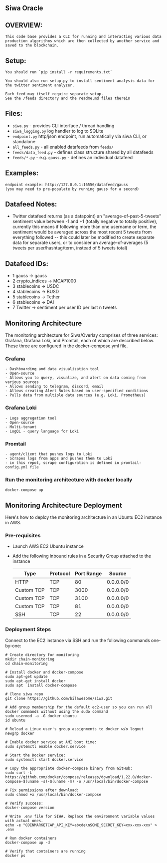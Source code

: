 ## Siwa Oracle 

## OVERVIEW:
    This code base provides a CLI for running and interacting various data production algorithms which are then collected by another service and saved to the blockchain. 

## Setup:
    You should run `pip install -r requirements.txt`

    You should also run setup.py to install sentiment analysis data for the twitter sentiment analyzer.

    Each feed may itself require separate setup. 
    See the /feeds directory and the readme.md files therein

## Files:
* `siwa.py` - provides CLI interface / thread handling
* `siwa_logging.py` log handler to log to SQLite
* `endpoint.py` http/json endpoint, run automatically via siwa CLI, or standalone
* `all_feeds.py` - all enabled datafeeds from `feeds/`
* `feeds/data_feed.py` - defines class structure shared by all datafeeds
* `feeds/*.py` - e.g. `gauss.py` - defines an individual datafeed

## Examples:
    endpoint example: http://127.0.0.1:16556/datafeed/gauss
    (you may need to pre-populate by running gauss for a second)

## Datafeed Notes:
* Twitter datafeed returns (as a datapoint) an "average-of-past-5-tweets" sentiment value between -1 and +1 (totally negative to totally positive), currently this means if following more than one username or term, the sentiment would be averaged across the most recent 5 tweets from everything followed -- this could later be modified to create separate data for separate users, or to consider an average-of-averages (5 tweets per user/hashtag/term, instead of 5 tweets total)

## Datafeed IDs:
* 1 gauss -> gauss
* 2 crypto_indices -> MCAP1000
* 3 stablecoins -> USDC
* 4 stablecoins -> BUSD
* 5 stablecoins -> Tether
* 6 stablecoins -> DAI
* 7 Twitter -> sentiment per user ID per last n tweets

## Monitoring Architecture
The monitoring architecture for Siwa/Overlay comprises of three services: Grafana, Grafana Loki, and Promtail, each of which are described below. These three are configured in the docker-compose.yml file.

### Grafana 
    - Dashboarding and data visualization tool
    - Open-source
    - Allows you to query, visualize, and alert on data coming from various sources
    - Allows sending to telegram, discord, email
    - Allows creating Alert Rules based on user-specified conditions
    - Pulls data from multiple data sources (e.g. Loki, Prometheus)

### Grafana Loki
    - Logs aggregation tool 
    - Open-source
    - Multi-tenant
    - LogQL - query language for Loki

### Promtail
    - agent/client that pushes logs to Loki
    - Scrapes logs from apps and pushes them to Loki
    - in this repot, scrape configuration is defined in promtail-config.yml file

### Run the monitoring architecture with docker locally
```
docker-compose up
```

## Monitoring Architecture Deployment
Here's how to deploy the monitoring architecture in an Ubuntu EC2 instance in AWS.

### Pre-requisites
- Launch AWS EC2 Ubuntu instance 
- Add the following inbound rules in a Security Group attached to the instance

    Type | Protocol | Port Range | Source
    --- | --- | --- | ---
    HTTP | TCP | 80 | 0.0.0.0/0 
    Custom TCP | TCP | 3000 | 0.0.0.0/0 
    Custom TCP | TCP | 3100 | 0.0.0.0/0 
    Custom TCP | TCP | 81 | 0.0.0.0/0 
    SSH | TCP | 22 | 0.0.0.0/0 

### Deployment Steps
Connect to the EC2 instance via SSH and run the following commands one-by-one:
```
# Create directory for monitoring
mkdir chain-monitoring
cd chain-monitoring

# Install docker and docker-compose
sudo apt-get update
sudo apt-get install docker
sudo apt  install docker-compose

# Clone siwa repo
git clone https://github.com/bilawesome/siwa.git

# Add group membership for the default ec2-user so you can run all docker commands without using the sudo command
sudo usermod -a -G docker ubuntu
id ubuntu

# Reload a Linux user's group assignments to docker w/o logout
newgrp docker

# Enable docker service at AMI boot time:
sudo systemctl enable docker.service

# Start the Docker service:
sudo systemctl start docker.service

# Copy the appropriate docker-compose binary from GitHub:
sudo curl -L https://github.com/docker/compose/releases/download/1.22.0/docker-compose-$(uname -s)-$(uname -m) -o /usr/local/bin/docker-compose

# Fix permissions after download:
sudo chmod +x /usr/local/bin/docker-compose

# Verify success:
docker-compose version

# Write .env file for SIWA. Replace the environment variable values with actual ones.
echo -e "COINMARKETCAP_API_KEY=abcde\nSOME_SECRET_KEY=xxx-xxx-xxx" > .env

# Run docker containers
docker-compose up -d

# Verify that containers are running
docker ps
```
